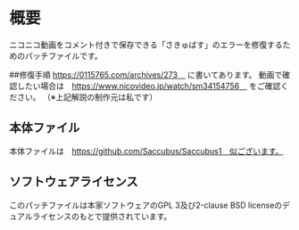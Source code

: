 # 概要
ニコニコ動画をコメント付きで保存できる「さきゅばす」のエラーを修復するためのパッチファイルです。

##修復手順
https://0115765.com/archives/273　
に書いてあります。
動画で確認したい場合は　https://www.nicovideo.jp/watch/sm34154756　
をご確認ください。
（※上記解説の制作元は私です）

## 本体ファイル
本体ファイルは　https://github.com/Saccubus/Saccubus1　似ございます。

## ソフトウェアライセンス
このパッチファイルは本家ソフトウェアのGPL 3及び2-clause BSD licenseのデュアルライセンスのもとで提供されています。
